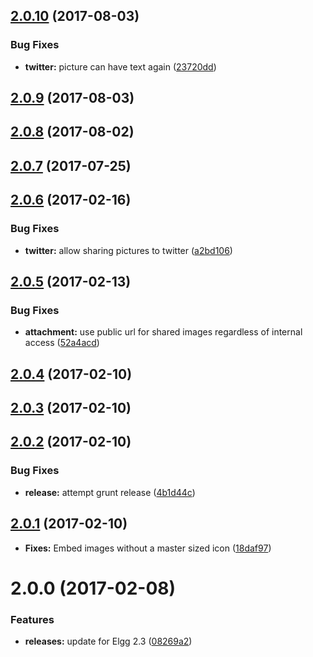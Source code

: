 <a name="2.0.10"></a>
## [2.0.10](https://github.com/arckinteractive/elgg_hybridauth_share/compare/2.0.9...v2.0.10) (2017-08-03)


### Bug Fixes

* **twitter:** picture can have text again ([23720dd](https://github.com/arckinteractive/elgg_hybridauth_share/commit/23720dd))



<a name="2.0.9"></a>
## [2.0.9](https://github.com/arckinteractive/elgg_hybridauth_share/compare/2.0.8...v2.0.9) (2017-08-03)




<a name="2.0.8"></a>
## [2.0.8](https://github.com/arckinteractive/elgg_hybridauth_share/compare/2.0.7...v2.0.8) (2017-08-02)




<a name="2.0.7"></a>
## [2.0.7](https://github.com/arckinteractive/elgg_hybridauth_share/compare/2.0.6...v2.0.7) (2017-07-25)




<a name="2.0.6"></a>
## [2.0.6](https://github.com/arckinteractive/elgg_hybridauth_share/compare/2.0.5...v2.0.6) (2017-02-16)


### Bug Fixes

* **twitter:** allow sharing pictures to twitter ([a2bd106](https://github.com/arckinteractive/elgg_hybridauth_share/commit/a2bd106))



<a name="2.0.5"></a>
## [2.0.5](https://github.com/arckinteractive/elgg_hybridauth_share/compare/2.0.4...v2.0.5) (2017-02-13)


### Bug Fixes

* **attachment:** use public url for shared images regardless of internal access ([52a4acd](https://github.com/arckinteractive/elgg_hybridauth_share/commit/52a4acd))



<a name="2.0.4"></a>
## [2.0.4](https://github.com/arckinteractive/elgg_hybridauth_share/compare/2.0.3...v2.0.4) (2017-02-10)




<a name="2.0.3"></a>
## [2.0.3](https://github.com/arckinteractive/elgg_hybridauth_share/compare/2.0.2...v2.0.3) (2017-02-10)




<a name="2.0.2"></a>
## [2.0.2](https://github.com/arckinteractive/elgg_hybridauth_share/compare/2.0.1...v2.0.2) (2017-02-10)


### Bug Fixes

* **release:** attempt grunt release ([4b1d44c](https://github.com/arckinteractive/elgg_hybridauth_share/commit/4b1d44c))



<a name="2.0.1"></a>
## [2.0.1](https://github.com/arckinteractive/elgg_hybridauth_share/compare/2.0.0...v2.0.1) (2017-02-10)

* **Fixes:** Embed images without a master sized icon ([18daf97](https://github.com/arckinteractive/elgg_hybridauth_share/commit/18daf97e5d3554221678216a37c789e7d17b2b19))


<a name="2.0.0"></a>
# 2.0.0 (2017-02-08)


### Features

* **releases:** update for Elgg 2.3 ([08269a2](https://github.com/arckinteractive/elgg_hybridauth_share/commit/08269a2))



